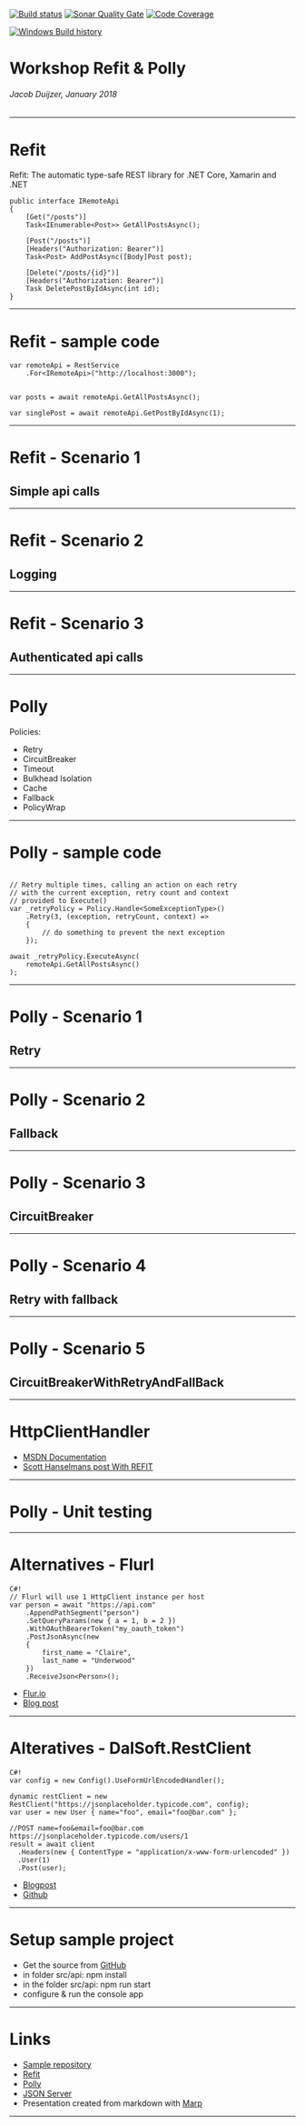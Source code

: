 <!-- $theme: default -->

[![Build status](https://ci.appveyor.com/api/projects/status/srpvvexgfu6f2ovs/branch/master?svg=true)](https://ci.appveyor.com/project/jacobduijzer/refitpollyworkshop/branch/master) [![Sonar Quality Gate](https://sonarcloud.io/api/project_badges/measure?project=RefitExample&metric=alert_status)](https://sonarcloud.io/dashboard?id=RefitExample) [![Code Coverage](https://sonarcloud.io/api/project_badges/measure?project=RefitExample&metric=coverage)](https://sonarcloud.io/dashboard?id=RefitExample)

[![Windows Build history](https://buildstats.info/appveyor/chart/jacobduijzer/refitpollyworkshop?branch=master&includeBuildsFromPullRequest=false)](https://ci.appveyor.com/project/jacobduijzer/refitpollyworkshop/history?branch=master)

# Workshop Refit & Polly

###### Jacob Duijzer, January 2018

---

# Refit

Refit: The automatic type-safe REST library for .NET Core, Xamarin and .NET

```
public interface IRemoteApi
{
	[Get("/posts")]
	Task<IEnumerable<Post>> GetAllPostsAsync();

	[Post("/posts")]
	[Headers("Authorization: Bearer")]
	Task<Post> AddPostAsync([Body]Post post);

	[Delete("/posts/{id}")]
	[Headers("Authorization: Bearer")]
	Task DeletePostByIdAsync(int id);
}
```

---

# Refit - sample code

```
var remoteApi = RestService
	.For<IRemoteApi>("http://localhost:3000");


var posts = await remoteApi.GetAllPostsAsync();

var singlePost = await remoteApi.GetPostByIdAsync(1);
```

---

# Refit - Scenario 1

## Simple api calls

---

# Refit - Scenario 2

## Logging

---

# Refit - Scenario 3

## Authenticated api calls

---

# Polly

Policies:

- Retry
- CircuitBreaker
- Timeout
- Bulkhead Isolation
- Cache
- Fallback
- PolicyWrap

---

# Polly - sample code

```

// Retry multiple times, calling an action on each retry
// with the current exception, retry count and context
// provided to Execute()
var _retryPolicy = Policy.Handle<SomeExceptionType>()
	.Retry(3, (exception, retryCount, context) =>
	{
    	// do something to prevent the next exception
	});

await _retryPolicy.ExecuteAsync(
	remoteApi.GetAllPostsAsync()
);
```

---

# Polly - Scenario 1

## Retry

---

# Polly - Scenario 2

## Fallback

---

# Polly - Scenario 3

## CircuitBreaker

---

# Polly - Scenario 4

## Retry with fallback

---

# Polly - Scenario 5

## CircuitBreakerWithRetryAndFallBack

---

# HttpClientHandler

- [MSDN Documentation](https://docs.microsoft.com/en-us/dotnet/api/system.net.http.httpclienthandler)
- [Scott Hanselmans post With REFIT](https://www.hanselman.com/blog/UsingASPNETCore21sHttpClientFactoryWithRefitsRESTLibrary.aspx)

---

# Polly - Unit testing

---

# Alternatives - Flurl

    C#!
    // Flurl will use 1 HttpClient instance per host
    var person = await "https://api.com"
        .AppendPathSegment("person")
        .SetQueryParams(new { a = 1, b = 2 })
        .WithOAuthBearerToken("my_oauth_token")
        .PostJsonAsync(new
        {
            first_name = "Claire",
            last_name = "Underwood"
        })
        .ReceiveJson<Person>();

- [Flur.io](https://flurl.io/)
- [Blog post](https://jeremylindsayni.wordpress.com/2019/01/01/using-polly-and-flurl-to-improve-your-website/)

---

# Alteratives - DalSoft.RestClient

    C#!
    var config = new Config().UseFormUrlEncodedHandler();

    dynamic restClient = new RestClient("https://jsonplaceholder.typicode.com", config);
    var user = new User { name="foo", email="foo@bar.com" };

    //POST name=foo&email=foo@bar.com  https://jsonplaceholder.typicode.com/users/1
    result = await client
      .Headers(new { ContentType = "application/x-www-form-urlencoded" })
      .User(1)
      .Post(user);

- [Blogpost](https://code-maze.com/dalsoft-restclient-consume-any-rest-api/)
- [Github](https://github.com/DalSoft/DalSoft.RestClient)

---

# Setup sample project

- Get the source from [GitHub](https://github.com/jacobduijzer/MyBeerInfo)
- in folder src/api: npm install
- in the folder src/api: npm run start
- configure & run the console app

---

# Links

- [Sample repository](https://github.com/jacobduijzer/RefitPollyWorkshop)
- [Refit](https://github.com/reactiveui/refit)
- [Polly](https://github.com/App-vNext/Polly)
- [JSON Server](https://github.com/typicode/json-server)
- Presentation created from markdown with [Marp](https://yhatt.github.io/marp/)

---
